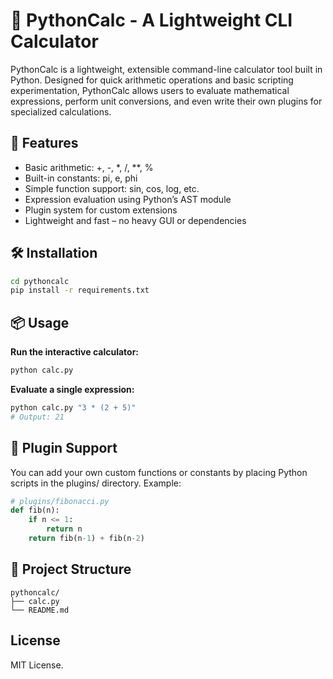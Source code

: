 # 🧮 PythonCalc - A Lightweight CLI Calculator
PythonCalc is a lightweight, extensible command-line calculator tool built in Python. Designed for quick arithmetic operations and basic scripting experimentation, PythonCalc allows users to evaluate mathematical expressions, perform unit conversions, and even write their own plugins for specialized calculations.

## 🚀 Features
- Basic arithmetic: +, -, *, /, **, %
- Built-in constants: pi, e, phi
- Simple function support: sin, cos, log, etc.
- Expression evaluation using Python’s AST module
- Plugin system for custom extensions
- Lightweight and fast – no heavy GUI or dependencies

## 🛠️ Installation
```bash
cd pythoncalc
pip install -r requirements.txt
```

## 📦 Usage
**Run the interactive calculator:**

```bash
python calc.py
```

**Evaluate a single expression:**
```bash
python calc.py "3 * (2 + 5)"
# Output: 21
```

## 🔌 Plugin Support
You can add your own custom functions or constants by placing Python scripts in the plugins/ directory.
Example:

```python
# plugins/fibonacci.py
def fib(n):
    if n <= 1:
        return n
    return fib(n-1) + fib(n-2)
```

## 📁 Project Structure
```pgsql
pythoncalc/
├── calc.py
└── README.md
```

## License
MIT License.
